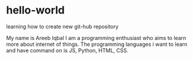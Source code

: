 # hello-world
learning how to create new git-hub repository

My name is Areeb Iqbal
I am a programming enthusiast who aims to learn more about internet of things.
The programming languages i want to learn and have command on is JS, Python, HTML, CSS.
